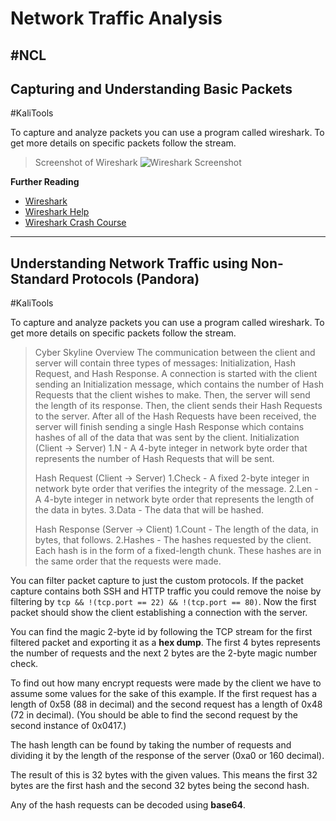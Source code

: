 # Network Traffic Analysis
#NCL
---
## Capturing and Understanding Basic Packets
#KaliTools 

To capture and analyze packets you can use a program called wireshark. To get more details on specific packets follow the stream.

>Screenshot of Wireshark
>![Wireshark Screenshot](wireshark.jpg)

**Further Reading**
- [Wireshark](https://www.wireshark.org/)
- [Wireshark Help](https://www.wireshark.org/docs/wsug_html_chunked/)
- [Wireshark Crash Course](https://www.youtube.com/watch?v=lb1Dw0elw0Q)

---
## Understanding Network Traffic using Non-Standard Protocols (Pandora)
#KaliTools 

To capture and analyze packets you can use a program called wireshark. To get more details on specific packets follow the stream.

>Cyber Skyline Overview
>The communication between the client and server will contain three types of messages: Initialization, Hash Request, and Hash Response. A connection is started with the client sending an Initialization message, which contains the number of Hash Requests that the client wishes to make. Then, the server will send the length of its response. Then, the client sends their Hash Requests to the server. After all of the Hash Requests have been received, the server will finish sending a single Hash Response which contains hashes of all of the data that was sent by the client.
>Initialization (Client -> Server) 
>1.N - A 4-byte integer in network byte order that represents the number of Hash Requests that will be sent. 
>
>Hash Request (Client -> Server) 
>1.Check - A fixed 2-byte integer in network byte order that verifies the integrity of the message.
> 2.Len - A 4-byte integer in network byte order that represents the length of the data in bytes. 
> 3.Data - The data that will be hashed. 
> 
>Hash Response (Server -> Client) 
>1.Count - The length of the data, in bytes, that follows. 
>2.Hashes - The hashes requested by the client. Each hash is in the form of a fixed-length chunk. These hashes are in the same order that the requests were made.

You can filter packet capture to just the custom protocols. If the packet capture contains both SSH and HTTP traffic you could remove the noise by filtering by `tcp && !(tcp.port == 22) && !(tcp.port == 80)`. Now the first packet should show the client establishing a connection with the server.

You can find the magic 2-byte id by following the TCP stream for the first filtered packet and exporting it as a **hex dump**. The first 4 bytes represents the number of requests and the next 2 bytes are the 2-byte magic number check.

To find out how many encrypt requests were made by the client we have to assume some values for the sake of this example. If the first request has a length of 0x58 (88 in decimal) and the second request has a length of 0x48 (72 in decimal). (You should be able to find the second request by the second instance of 0x0417.) 

The hash length can be found by taking the number of requests and dividing it by the length of the response of the server (0xa0 or 160 decimal). 

The result of this is 32 bytes with the given values. This means the first 32 bytes are the first hash and the second 32 bytes being the second hash.

Any of the hash requests can be decoded using **base64**.